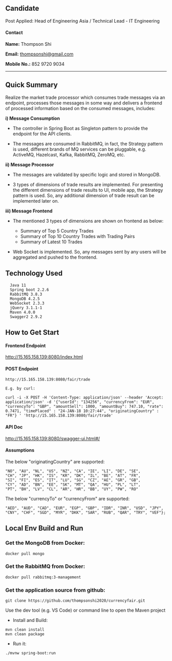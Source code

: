 ## Candidate
Post Applied: Head of Engineering Asia / Technical Lead - IT Engineering

#### Contact
**Name:** Thompson Shi

**Email:** thompsonshi@gmail.com

**Mobile No.:** 852 9720 9034

------------------------------------------------------------------------


## Quick Summary
Realize the market trade processor which consumes trade messages via an endpoint, processes those messages in some way and delivers a frontend of processed information based on the consumed messages, includes:
  
  **i) Message Consumption**

  - The controller in Spring Boot as Singleton pattern to provide the endpoint for the API clients.
   
  - The messages are consumed in RabbitMQ, in fact, the Strategy pattern is used, different brands of MQ services can be pluggable, e.g. ActiveMQ, Hazelcast, Kafka, RabbitMQ, ZeroMQ, etc.

  **ii) Message Processor**

  - The messages are validated by specific logic and stored in MongoDB.
   
  - 3 types of dimensions of trade results are implemented. For presenting the different dimensions of trade results to UI, mobile app, the Strategy pattern is used. So, any additional dimension of trade result can be implemented later on.

  **iii) Message Frontend**

  - The mentioned 3 types of dimensions are shown on frontend as below:

    - Summary of Top 5 Country Trades
    - Summary of Top 10 Country Trades with Trading Pairs
    - Summary of Latest 10 Trades

  - Web Socket is implemented. So, any messages sent by any users will be aggregated and pushed to the frontend.


## Technology Used
```
  Java 11
  Spring boot 2.2.6
  RabbitMQ 3.8.3
  MongoDB 4.2.5
  WebSocket 2.3.3
  jQuery 3.1.1-1
  Maven 4.0.0
  Swagger2 2.9.2
```  


## How to Get Start

#### Frontend Endpoint

<http://15.165.158.139:8080/index.html>



#### POST Endpoint

```
http://15.165.158.139:8080/fair/trade 
```

    E.g. by curl:

    curl -i -X POST -H 'Content-Type: application/json' --header 'Accept: application/json' -d '{"userId": "134256", "currencyFrom": "EUR", "currencyTo": "GBP", "amountSell": 1000, "amountBuy": 747.10, "rate": 0.7471, "timePlaced" : "24-JAN-18 10:27:44", "originatingCountry" : "FR"} ' 'http://15.165.158.139:8080/fair/trade'


#### API Doc

<http://15.165.158.139:8080/swagger-ui.html#/>


#### Assumptions

The below "originatingCountry" are supported:
  ```
  "NO", "AU", "NL", "US", "NZ", "CA", "IE", "LI", "DE", "SE",
  "CH", "JP", "HK", "IS", "KR", "DK", "IL", "BE", "AT", "FR",
  "SI", "FI", "ES", "IT", "LU", "SG", "CZ", "AE", "GR", "GB",
  "CY", "AD", "BN", "EE", "SK", "MT", "QA", "HU", "PL", "LT",
  "PT", "BH", "LV", "CL", "AR", "HR", "BB", "UY", "PW", "RO"
  ```
The below "currencyTo" or "currencyFrom" are supported:
  ```
  "AED", "AUD", "CAD", "EUR", "EGP", "GBP", "IDR", "INR", "USD", "JPY",
  "CNY", "CHF", "SGD", "MYR", "DKK", "SAR", "RUB", "QAR", "TRY", "VEF"};
  ```


## Local Env Build and Run

### Get the MongoDB from Docker:

``` 
docker pull mongo
```

### Get the RabbitMQ from Docker:

```
docker pull rabbitmq:3-management
```

### Get the application source from github:

```
git clone https://github.com/thompsonshi2020/currencyfair.git
```

Use the dev tool (e.g. VS Code) or command line to open the Maven project

- Install and Build:
```
mvn clean install
mvn clean package
```

- Run it:

```
./mvnw spring-boot:run
```